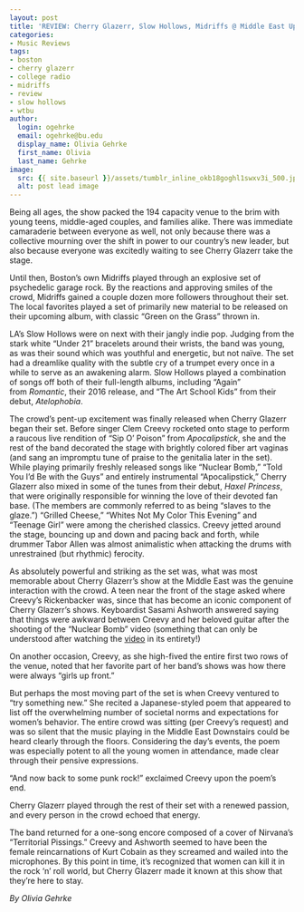 ```yaml
---
layout: post
title: 'REVIEW: Cherry Glazerr, Slow Hollows, Midriffs @ Middle East Upstairs 01/20'
categories:
- Music Reviews
tags:
- boston
- cherry glazerr
- college radio
- midriffs
- review
- slow hollows
- wtbu
author:
  login: ogehrke
  email: ogehrke@bu.edu
  display_name: Olivia Gehrke
  first_name: Olivia
  last_name: Gehrke
image:
  src: {{ site.baseurl }}/assets/tumblr_inline_okb18goghl1swxv3i_500.jpg
  alt: post lead image
---
```



Being all ages, the show packed the 194 capacity venue to the brim with young teens, middle-aged couples, and families alike. There was immediate camaraderie between everyone as well, not only because there was a collective mourning over the shift in power to our country’s new leader, but also because everyone was excitedly waiting to see Cherry Glazerr take the stage.

Until then, Boston’s own Midriffs played through an explosive set of psychedelic garage rock. By the reactions and approving smiles of the crowd, Midriffs gained a couple dozen more followers throughout their set. The local favorites played a set of primarily new material to be released on their upcoming album, with classic “Green on the Grass” thrown in.

LA’s Slow Hollows were on next with their jangly indie pop. Judging from the stark white “Under 21” bracelets around their wrists, the band was young, as was their sound which was youthful and energetic, but not naïve. The set had a dreamlike quality with the subtle cry of a trumpet every once in a while to serve as an awakening alarm. Slow Hollows played a combination of songs off both of their full-length albums, including “Again” from _Romantic_, their 2016 release, and “The Art School Kids” from their debut, _Atelophobia_.

The crowd’s pent-up excitement was finally released when Cherry Glazerr began their set. Before singer Clem Creevy rocketed onto stage to perform a raucous live rendition of “Sip O’ Poison” from _Apocalipstick_, she and the rest of the band decorated the stage with brightly colored fiber art vaginas (and sang an impromptu tune of praise to the genitalia later in the set). While playing primarily freshly released songs like “Nuclear Bomb,” “Told You I’d Be with the Guys” and entirely instrumental “Apocalipstick,” Cherry Glazerr also mixed in some of the tunes from their debut, _Haxel Princess_, that were originally responsible for winning the love of their devoted fan base. (The members are commonly referred to as being “slaves to the glaze.”) “Grilled Cheese,” “Whites Not My Color This Evening” and “Teenage Girl” were among the cherished classics. Creevy jetted around the stage, bouncing up and down and pacing back and forth, while drummer Tabor Allen was almost animalistic when attacking the drums with unrestrained (but rhythmic) ferocity.

As absolutely powerful and striking as the set was, what was most memorable about Cherry Glazerr’s show at the Middle East was the genuine interaction with the crowd. A teen near the front of the stage asked where Creevy’s Rickenbacker was, since that has become an iconic component of Cherry Glazerr’s shows. Keyboardist Sasami Ashworth answered saying that things were awkward between Creevy and her beloved guitar after the shooting of the “Nuclear Bomb” video (something that can only be understood after watching the [video](http://t.umblr.com/redirect?z=https%3A%2F%2Fwww.youtube.com%2Fwatch%3Fv%3Dl3Pnr3S10yA&t=NWFlZWY2Nzc4OTJmYmQxMGY1YmUwZDU1YjM0NDdlOTYzNDlkNGYyZCw3ZDFjVkFIWg%3D%3D&b=t%3AKIk-PtjejdhRSOqxbjcLKQ&p=http%3A%2F%2Fwtburadio.tumblr.com%2Fpost%2F156326011473%2Fcherry-glazerr-slow-hollows-midriffs-middle&m=1) in its entirety!)

On another occasion, Creevy, as she high-fived the entire first two rows of the venue, noted that her favorite part of her band’s shows was how there were always “girls up front.”

But perhaps the most moving part of the set is when Creevy ventured to “try something new.” She recited a Japanese-styled poem that appeared to list off the overwhelming number of societal norms and expectations for women’s behavior. The entire crowd was sitting (per Creevy’s request) and was so silent that the music playing in the Middle East Downstairs could be heard clearly through the floors. Considering the day’s events, the poem was especially potent to all the young women in attendance, made clear through their pensive expressions.

“And now back to some punk rock!” exclaimed Creevy upon the poem’s end.

Cherry Glazerr played through the rest of their set with a renewed passion, and every person in the crowd echoed that energy.

The band returned for a one-song encore composed of a cover of Nirvana’s “Territorial Pissings.” Creevy and Ashworth seemed to have been the female reincarnations of Kurt Cobain as they screamed and wailed into the microphones. By this point in time, it’s recognized that women can kill it in the rock ‘n’ roll world, but Cherry Glazerr made it known at this show that they’re here to stay.

_By Olivia Gehrke_